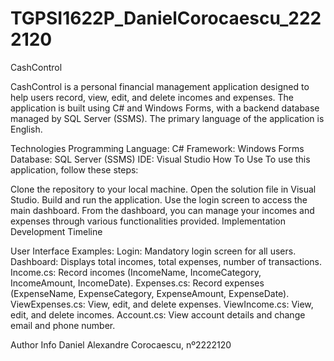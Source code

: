 # TGPSI1622P_DanielCorocaescu_2222120
CashControl

CashControl is a personal financial management application designed to help users record, view, edit, and delete incomes and expenses. The application is built using C# and Windows Forms, with a backend database managed by SQL Server (SSMS). The primary language of the application is English.

Technologies
Programming Language: C#
Framework: Windows Forms
Database: SQL Server (SSMS)
IDE: Visual Studio
How To Use
To use this application, follow these steps:

Clone the repository to your local machine.
Open the solution file in Visual Studio.
Build and run the application.
Use the login screen to access the main dashboard.
From the dashboard, you can manage your incomes and expenses through various functionalities provided.
Implementation
Development Timeline

User Interface Examples:
Login: Mandatory login screen for all users.
Dashboard: Displays total incomes, total expenses, number of transactions.
Income.cs: Record incomes (IncomeName, IncomeCategory, IncomeAmount, IncomeDate).
Expenses.cs: Record expenses (ExpenseName, ExpenseCategory, ExpenseAmount, ExpenseDate).
ViewExpenses.cs: View, edit, and delete expenses.
ViewIncome.cs: View, edit, and delete incomes.
Account.cs: View account details and change email and phone number.


Author Info
Daniel Alexandre Corocaescu, nº2222120
